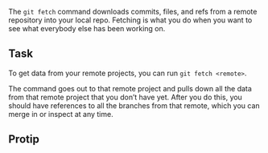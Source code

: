 The ```git fetch``` command downloads commits, files, and refs from a remote repository into your local repo. Fetching 
is what you do when you want to see what everybody else has been working on.

## Task

To get data from your remote projects, you can run `git fetch <remote>`.

The command goes out to that remote project and pulls down all the data from that remote project that you don’t have 
yet. After you do this, you should have references to all the branches from that remote, which you can merge in or 
inspect at any time.

## Protip
